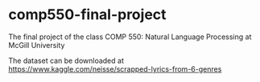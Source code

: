 # comp550-final-project
The final project of the class COMP 550: Natural Language Processing at McGill University

The dataset can be downloaded at https://www.kaggle.com/neisse/scrapped-lyrics-from-6-genres
